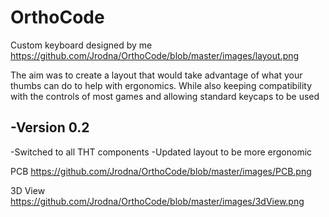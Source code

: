 # OrthoCode
Custom keyboard designed by me
https://github.com/Jrodna/OrthoCode/blob/master/images/layout.png


The aim was to create a layout that would take advantage of what your thumbs can do to help with ergonomics.
While also keeping compatibility with the controls of most games and allowing standard keycaps to be used

-Version 0.2
-
-Switched to all THT components
-Updated layout to be more ergonomic


PCB
https://github.com/Jrodna/OrthoCode/blob/master/images/PCB.png

3D View
https://github.com/Jrodna/OrthoCode/blob/master/images/3dView.png



